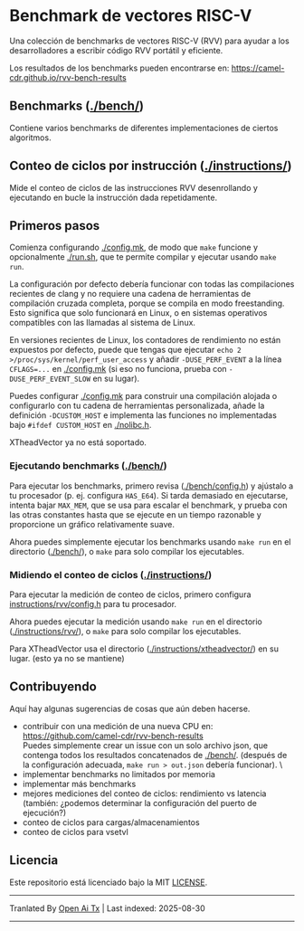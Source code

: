 # Benchmark de vectores RISC-V

Una colección de benchmarks de vectores RISC-V (RVV) para ayudar a los desarrolladores a escribir código RVV portátil y eficiente.

Los resultados de los benchmarks pueden encontrarse en: https://camel-cdr.github.io/rvv-bench-results

## Benchmarks ([./bench/](./bench/))

Contiene varios benchmarks de diferentes implementaciones de ciertos algoritmos.

## Conteo de ciclos por instrucción ([./instructions/](./instructions/))

Mide el conteo de ciclos de las instrucciones RVV desenrollando y ejecutando en bucle la instrucción dada repetidamente.

## Primeros pasos

Comienza configurando [./config.mk](https://raw.githubusercontent.com/camel-cdr/rvv-bench/main/./config.mk), de modo que `make` funcione y opcionalmente [./run.sh](https://raw.githubusercontent.com/camel-cdr/rvv-bench/main/./run.sh), que te permite compilar y ejecutar usando `make run`.

La configuración por defecto debería funcionar con todas las compilaciones recientes de clang y no requiere una cadena de herramientas de compilación cruzada completa, porque se compila en modo freestanding.
Esto significa que solo funcionará en Linux, o en sistemas operativos compatibles con las llamadas al sistema de Linux.

En versiones recientes de Linux, los contadores de rendimiento no están expuestos por defecto, puede que tengas que ejecutar `echo 2 >/proc/sys/kernel/perf_user_access` y añadir `-DUSE_PERF_EVENT` a la línea `CFLAGS=...` en [./config.mk](https://raw.githubusercontent.com/camel-cdr/rvv-bench/main/./config.mk) (si eso no funciona, prueba con `-DUSE_PERF_EVENT_SLOW` en su lugar).

Puedes configurar [./config.mk](https://raw.githubusercontent.com/camel-cdr/rvv-bench/main/./config.mk) para construir una compilación alojada o configurarlo con tu cadena de herramientas personalizada, añade la definición `-DCUSTOM_HOST` e implementa las funciones no implementadas bajo `#ifdef CUSTOM_HOST` en [./nolibc.h](https://raw.githubusercontent.com/camel-cdr/rvv-bench/main/./nolibc.h).

XTheadVector ya no está soportado.

### Ejecutando benchmarks ([./bench/](./bench/))

Para ejecutar los benchmarks, primero revisa ([./bench/config.h](https://raw.githubusercontent.com/camel-cdr/rvv-bench/main/./bench/config.h)) y ajústalo a tu procesador (p. ej. configura `HAS_E64`). Si tarda demasiado en ejecutarse, intenta bajar `MAX_MEM`, que se usa para escalar el benchmark, y prueba con las otras constantes hasta que se ejecute en un tiempo razonable y proporcione un gráfico relativamente suave.

Ahora puedes simplemente ejecutar los benchmarks usando `make run` en el directorio ([./bench/](./bench/)), o `make` para solo compilar los ejecutables.

### Midiendo el conteo de ciclos ([./instructions/](./instructions/))

Para ejecutar la medición de conteo de ciclos, primero configura [instructions/rvv/config.h](https://raw.githubusercontent.com/camel-cdr/rvv-bench/main/instructions/rvv/config.h) para tu procesador.

Ahora puedes ejecutar la medición usando `make run` en el directorio ([./instructions/rvv/](./instructions/rvv/)), o `make` para solo compilar los ejecutables.

Para XTheadVector usa el directorio ([./instructions/xtheadvector/](./instructions/xtheadvector/)) en su lugar. (esto ya no se mantiene)
## Contribuyendo

Aquí hay algunas sugerencias de cosas que aún deben hacerse.

* contribuir con una medición de una nueva CPU en: https://github.com/camel-cdr/rvv-bench-results \
  Puedes simplemente crear un issue con un solo archivo json, que contenga todos los resultados concatenados de [./bench/](./bench/). (después de la configuración adecuada, `make run > out.json` debería funcionar). \
* implementar benchmarks no limitados por memoria
* implementar más benchmarks
* mejores mediciones del conteo de ciclos: rendimiento vs latencia (también: ¿podemos determinar la configuración del puerto de ejecución?)
* conteo de ciclos para cargas/almacenamientos
* conteo de ciclos para vsetvl

## Licencia

Este repositorio está licenciado bajo la MIT [LICENSE](LICENSE).




---

Tranlated By [Open Ai Tx](https://github.com/OpenAiTx/OpenAiTx) | Last indexed: 2025-08-30

---